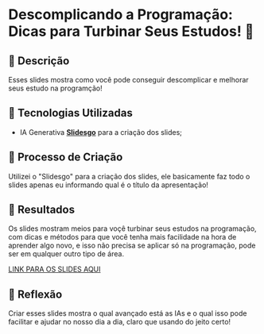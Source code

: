 # Descomplicando a Programação: Dicas para Turbinar Seus Estudos! 📓

## 📒 Descrição
Esses slides mostra como você pode conseguir descomplicar e melhorar seus estudo na programção! 

## 🤖 Tecnologias Utilizadas
- IA Generativa **[Slidesgo](https://slidesgo.com/)** para a criação dos slides;
  
## 🧐 Processo de Criação
Utilizei o "Slidesgo" para a criação dos slides, ele basicamente faz todo o slides apenas eu informando qual é o título da apresentação!

## 🚀 Resultados
Os slides mostram meios para voçê turbinar seus estudos na programação, com dicas e métodos para que você tenha mais facilidade na hora de aprender algo novo, e isso não precisa se aplicar só na programação, pode ser em qualquer outro tipo de área.

[LINK PARA OS SLIDES AQUI](https://github.com/Theushenriix/lab-natty-or-not/blob/main/Apresenta%C3%A7%C3%A3o%20em%20Slides/slidesgo-descomplicando-a-programacao-dicas-para-turbinar-seus-estudos-20240729015644U74t.pdf)

## 💭 Reflexão
Criar esses slides mostra o qual avançado está as IAs e o qual isso pode facilitar e ajudar no nosso dia a dia, claro que usando do jeito certo!
